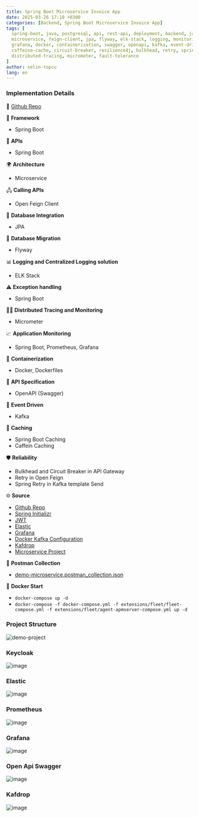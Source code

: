 ```yaml
---
title: Spring Boot Microservice Invoice App
date: 2025-03-26 17:10 +0300
categories: [Backend, Spring Boot Microservice Invoice App]
tags: [
  spring-boot, java, postgresql, api, rest-api, deployment, backend, java-backend, 
  microservice, feign-client, jpa, flyway, elk-stack, logging, monitoring, prometheus,
  grafana, docker, containerization, swagger, openapi, kafka, event-driven, caching, 
  caffeine-cache, circuit-breaker, resilience4j, bulkhead, retry, spring-retry, 
  distributed-tracing, micrometer, fault-tolerance
]
author: selin-topcu
lang: en
---
```


### Implementation Details

🔗 [Github Repo](https://github.com/selin-topcu/Spring-Boot-Microservice-Invoice-Project)


🚀 **Framework**  
   - Spring Boot

🔌 **APIs**  
   - Spring Boot

🌍 **Architecture**  
   - Microservice

🖧 **Calling APIs**  
   - Open Feign Client

💾 **Database Integration**  
   - JPA

🔄 **Database Migration**  
   - Flyway

📊 **Logging and Centralized Logging solution**  
   - ELK Stack

⚠️ **Exception handling**  
   - Spring Boot

🕵️‍♂️ **Distributed Tracing and Monitoring**  
   - Micrometer

📈 **Application Monitoring**  
   - Spring Boot, Prometheus, Grafana

🐳 **Containerization**  
   - Docker, Dockerfiles

📜 **API Specification**  
   - OpenAPI (Swagger)

🎉 **Event Driven**  
   - Kafka

🧠 **Caching**  
   - Spring Boot Caching  
   - Caffein Caching

🛡️ **Reliability**
   - Bulkhead and Circuit Breaker in API Gateway  
   - Retry in Open Feign
   - Spring Retry in Kafka template Send

🌐 **Source**  
   - [Github Repo](https://github.com/selin-topcu/Spring-Boot-Microservice-Invoice-Project)
   - [Spring Initializr](https://start.spring.io/)
   - [JWT](https://jwt.io/)
   - [Elastic](https://www.elastic.co/guide/en/apm/agent/java/current/setup-attach-api.html)
   - [Grafana](https://grafana.com/grafana/dashboards/19004-spring-boot-statistics/)
   - [Docker Kafka Configuration](https://github.com/conduktor/kafka-stack-docker-compose/blob/master/zk-single-kafka-multiple.yml)
   - [Kafdrop](https://github.com/obsidiandynamics/kafdrop/blob/master/docker-compose/kafka-kafdrop/docker-compose.yaml)
   - [Microservice Project](https://www.udemy.com/course/master-building-enterprise-microservices-in-depth-project/)

📂 **Postman Collection**  
   - [demo-microservice.postman_collection.json](https://github.com/selin-topcu/Spring-Boot-Microservice-Invoice-Project/blob/main/demo-microservice.postman_collection.json)

🐳 **Docker Start**  
   - `docker-compose up -d`
   - `docker-compose -f docker-compose.yml -f extensions/fleet/fleet-compose.yml -f extensions/fleet/agent-apmserver-compose.yml up -d`

### Project Structure 
![demo-project](https://github.com/user-attachments/assets/31003a60-b7bb-40d2-a2cc-951b08e5e0eb)

### Keycloak
![image](https://github.com/user-attachments/assets/7c2e9e8d-c763-4c08-afcf-2bd783d2ca57)

### Elastic
![image](https://github.com/user-attachments/assets/72e6ebd4-98bf-4150-8547-4a09f4bea477)

### Prometheus
![image](https://github.com/user-attachments/assets/85907d2e-a2c6-4a25-90cb-18c1b0a75235)

### Grafana
![image](https://github.com/user-attachments/assets/c50a23e7-7474-4084-9844-1793d5033ab9)

### Open Api Swagger
![image](https://github.com/user-attachments/assets/4f81e873-bde7-4a0d-b4fd-3525f0c66208)

### Kafdrop
![image](https://github.com/user-attachments/assets/80a6f8c5-e9d1-4296-a860-63a54cc7e294)